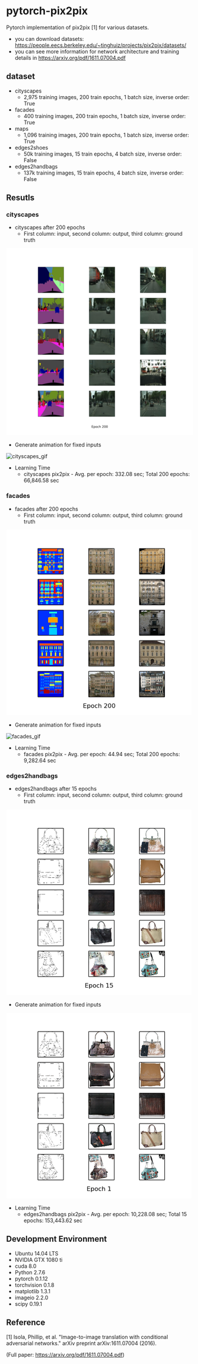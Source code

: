 # pytorch-pix2pix
Pytorch implementation of pix2pix [1] for various datasets.

* you can download datasets: https://people.eecs.berkeley.edu/~tinghuiz/projects/pix2pix/datasets/
* you can see more information for network architecture and training details in https://arxiv.org/pdf/1611.07004.pdf

## dataset
* cityscapes
  * 2,975 training images, 200 train epochs, 1 batch size, inverse order: True
* facades
  * 400 training images, 200 train epochs, 1 batch size, inverse order: True
* maps
  * 1,096 training images, 200 train epochs, 1 batch size, inverse order: True
* edges2shoes
  * 50k training images, 15 train epochs, 4 batch size, inverse order: False
* edges2handbags
  * 137k training images, 15 train epochs, 4 batch size, inverse order: False

## Resutls
### cityscapes
* cityscapes after 200 epochs
  * First column: input, second column: output, third column: ground truth
  
![city_result](cityscapes_results/cityscapes_200.png)

* Generate animation for fixed inputs

![cityscapes_gif](cityscapes_results/cityscapes_generate_animation.gif)

* Learning Time
  * cityscapes pix2pix - Avg. per epoch: 332.08 sec; Total 200 epochs: 66,846.58 sec
 
### facades
* facades after 200 epochs
  * First column: input, second column: output, third column: ground truth
  
![facades_result](facades_results/facades_200.png)

* Generate animation for fixed inputs

![facades_gif](facades_results/facades_generate_animation.gif)

* Learning Time
  * facades pix2pix - Avg. per epoch: 44.94 sec; Total 200 epochs: 9,282.64 sec
  
### edges2handbags
* edges2handbags after 15 epochs
  * First column: input, second column: output, third column: ground truth
  
![edges2handbags_result](edges2handbags_results/edges2handbags_15.png)

* Generate animation for fixed inputs

![edges2handbags_gif](edges2handbags_results/edges2handbags_generate_animation.gif)

* Learning Time
  * edges2handbags pix2pix - Avg. per epoch: 10,228.08 sec; Total 15 epochs: 153,443.62 sec
  
## Development Environment

* Ubuntu 14.04 LTS
* NVIDIA GTX 1080 ti
* cuda 8.0
* Python 2.7.6
* pytorch 0.1.12
* torchvision 0.1.8
* matplotlib 1.3.1
* imageio 2.2.0
* scipy 0.19.1

## Reference

[1] Isola, Phillip, et al. "Image-to-image translation with conditional adversarial networks." arXiv preprint arXiv:1611.07004 (2016).

(Full paper: https://arxiv.org/pdf/1611.07004.pdf)
